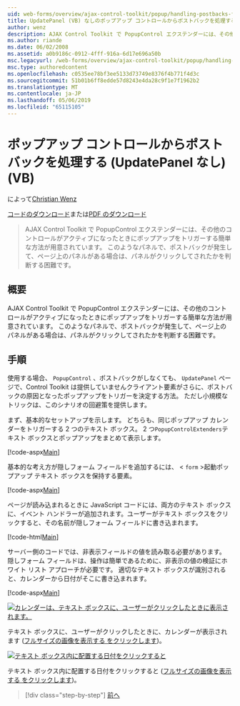 ```yaml
---
uid: web-forms/overview/ajax-control-toolkit/popup/handling-postbacks-from-a-popup-control-without-an-updatepanel-vb
title: UpdatePanel (VB) なしのポップアップ コントロールからポストバックを処理する |Microsoft Docs
author: wenz
description: AJAX Control Toolkit で PopupControl エクステンダーには、その他のコントロールがアクティブになったときにポップアップをトリガーする簡単な方法が用意されています。 Su でポストバックが発生する.
ms.author: riande
ms.date: 06/02/2008
ms.assetid: a0b9186c-0912-4fff-916a-6d17e696a50b
msc.legacyurl: /web-forms/overview/ajax-control-toolkit/popup/handling-postbacks-from-a-popup-control-without-an-updatepanel-vb
msc.type: authoredcontent
ms.openlocfilehash: c0535ee78bf3ee5133d73749e8376f4b771f4d3c
ms.sourcegitcommit: 51b01b6ff8edde57d8243e4da28c9f1e7f1962b2
ms.translationtype: MT
ms.contentlocale: ja-JP
ms.lasthandoff: 05/06/2019
ms.locfileid: "65115105"
---
```

# <a name="handling-postbacks-from-a-popup-control-without-an-updatepanel-vb"></a>ポップアップ コントロールからポストバックを処理する (UpdatePanel なし) (VB)

によって[Christian Wenz](https://github.com/wenz)

[コードのダウンロード](http://download.microsoft.com/download/9/3/f/93f8daea-bebd-4821-833b-95205389c7d0/PopupControl3.vb.zip)または[PDF のダウンロード](http://download.microsoft.com/download/2/d/c/2dc10e34-6983-41d4-9c08-f78f5387d32b/popupcontrol3VB.pdf)

> AJAX Control Toolkit で PopupControl エクステンダーには、その他のコントロールがアクティブになったときにポップアップをトリガーする簡単な方法が用意されています。 このようなパネルで、ポストバックが発生して、ページ上のパネルがある場合は、パネルがクリックしてされたかを判断する困難です。

## <a name="overview"></a>概要

AJAX Control Toolkit で PopupControl エクステンダーには、その他のコントロールがアクティブになったときにポップアップをトリガーする簡単な方法が用意されています。 このようなパネルで、ポストバックが発生して、ページ上のパネルがある場合は、パネルがクリックしてされたかを判断する困難です。

## <a name="steps"></a>手順

使用する場合、 `PopupControl` 、ポストバックがしなくても、 `UpdatePanel`  ページで、Control Toolkit は提供していませんクライアント要素がさらに、ポストバックの原因となったポップアップをトリガーを決定する方法。 ただし小規模なトリックは、このシナリオの回避策を提供します。

まず、基本的なセットアップを示します。 どちらも、同じポップアップ カレンダーをトリガーする 2 つのテキスト ボックス。 2 つ`PopupControlExtenders`テキスト ボックスとポップアップをまとめて表示します。

[!code-aspx[Main](handling-postbacks-from-a-popup-control-without-an-updatepanel-vb/samples/sample1.aspx)]

基本的な考え方が隠しフォーム フィールドを追加するには、 &lt; `form` &gt;起動ポップアップ テキスト ボックスを保持する要素。

[!code-aspx[Main](handling-postbacks-from-a-popup-control-without-an-updatepanel-vb/samples/sample2.aspx)]

ページが読み込まれるときに JavaScript コードには、両方のテキスト ボックスに、イベント ハンドラーが追加されます。ユーザーがテキスト ボックスをクリックすると、その名前が隠しフォーム フィールドに書き込まれます。

[!code-html[Main](handling-postbacks-from-a-popup-control-without-an-updatepanel-vb/samples/sample3.html)]

サーバー側のコードでは、非表示フィールドの値を読み取る必要があります。 隠しフォーム フィールドは、操作は簡単であるために、非表示の値の検証にホワイト リスト アプローチが必要です。 適切なテキスト ボックスが識別されると、カレンダーから日付がそこに書き込まれます。

[!code-aspx[Main](handling-postbacks-from-a-popup-control-without-an-updatepanel-vb/samples/sample4.aspx)]

[![カレンダーは、テキスト ボックスに、ユーザーがクリックしたときに表示されます。](handling-postbacks-from-a-popup-control-without-an-updatepanel-vb/_static/image2.png)](handling-postbacks-from-a-popup-control-without-an-updatepanel-vb/_static/image1.png)

テキスト ボックスに、ユーザーがクリックしたときに、カレンダーが表示されます ([フルサイズの画像を表示する をクリックします](handling-postbacks-from-a-popup-control-without-an-updatepanel-vb/_static/image3.png))。

[![テキスト ボックス内に配置する日付をクリックすると](handling-postbacks-from-a-popup-control-without-an-updatepanel-vb/_static/image5.png)](handling-postbacks-from-a-popup-control-without-an-updatepanel-vb/_static/image4.png)

テキスト ボックス内に配置する日付をクリックすると ([フルサイズの画像を表示する をクリックします](handling-postbacks-from-a-popup-control-without-an-updatepanel-vb/_static/image6.png))。

> [!div class="step-by-step"]
> [前へ](handling-postbacks-from-a-popup-control-with-an-updatepanel-vb.md)
